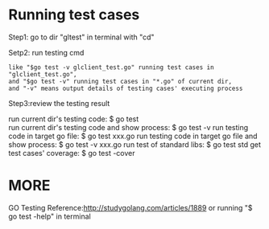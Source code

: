 # Running test cases
Step1: go to dir "gltest" in terminal with "cd"

Setp2: run testing cmd

	like "$go test -v glclient_test.go" running test cases in "glclient_test.go",
	and "$go test -v" running test cases in "*.go" of current dir,
	and "-v" means output details of testing cases' executing process

Step3:review the testing result

run current dir's testing code: $ go test  
run current dir's testing code and show process: $ go test -v
run testing code in target go file: $ go test xxx.go 
run testing code in target go file and show process: $ go test -v xxx.go 
run test of standard libs: $ go test std
get test cases' coverage: $ go test -cover


# MORE

GO Testing Reference:http://studygolang.com/articles/1889
or running "$ go test -help" in terminal
